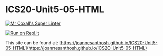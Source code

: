 # ICS20-Unit5-05-HTML

[![Mr Coxall's Super Linter](https://github.com/joannesanthosh/ICS20-Unit5-05-HTML/workflows/Mr%20Coxall's%20Super%20Linter/badge.svg)](https://github.com/joannesanthosh/ICS20-Unit5-05-HTML/actions)

[![Run on Repl.it](https://repl.it/badge/github/joannesanthosh/ICS20-Unit5-05-HTML)](https://repl.it/github/joannesanthosh/ICS20-Unit5-05-HTML)

This site can be found at: [https://joannesanthosh.github.io/ICS20-Unit5-05-HTML](https://joannesanthosh.github.io/ICS20-Unit5-05-HTML)
